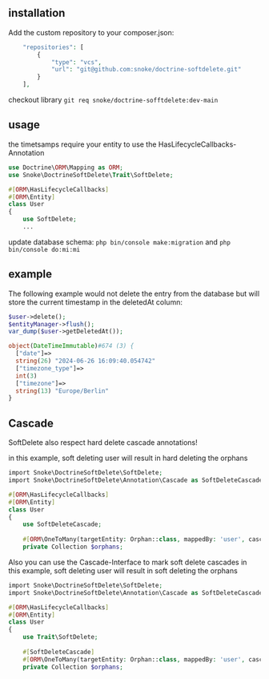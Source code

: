 ## installation

Add the custom repository to your composer.json:

```php
    "repositories": [
        {
            "type": "vcs",
            "url": "git@github.com:snoke/doctrine-softdelete.git"
        }
    ],
```

checkout library `git req snoke/doctrine-sofftdelete:dev-main`

## usage

the timetsamps require your entity to use the HasLifecycleCallbacks-Annotation

```php
use Doctrine\ORM\Mapping as ORM;
use Snoke\DoctrineSoftDelete\Trait\SoftDelete;

#[ORM\HasLifecycleCallbacks]
#[ORM\Entity]
class User
{
    use SoftDelete;
    ...
```

update database schema: `php bin/console make:migration` and `php bin/console do:mi:mi`

## example

The following example would not delete the entry from the database but will store the current timestamp in the deletedAt column:

```php
$user->delete();
$entityManager->flush();
var_dump($user->getDeletedAt());
```
```php
object(DateTimeImmutable)#674 (3) {
  ["date"]=>
  string(26) "2024-06-26 16:09:40.054742"
  ["timezone_type"]=>
  int(3)
  ["timezone"]=>
  string(13) "Europe/Berlin"
}

```

## Cascade
SoftDelete also respect hard delete cascade annotations!

in this example, soft deleting user will result in hard deleting the orphans
```php
import Snoke\DoctrineSoftDelete\SoftDelete;
import Snoke\DoctrineSoftDelete\Annotation\Cascade as SoftDeleteCascade;

#[ORM\HasLifecycleCallbacks]
#[ORM\Entity]
class User
{
    use SoftDeleteCascade;
    
    #[ORM\OneToMany(targetEntity: Orphan::class, mappedBy: 'user', cascade: ['persist','remove'])]
    private Collection $orphans;
```

Also you can use the Cascade-Interface to mark soft delete cascades
in this example, soft deleting user will result in soft deleting the orphans
```php
import Snoke\DoctrineSoftDelete\SoftDelete;
import Snoke\DoctrineSoftDelete\Annotation\Cascade as SoftDeleteCascade;

#[ORM\HasLifecycleCallbacks]
#[ORM\Entity]
class User
{
    use Trait\SoftDelete;
    
    #[SoftDeleteCascade]
    #[ORM\OneToMany(targetEntity: Orphan::class, mappedBy: 'user', cascade: ['persist'])]
    private Collection $orphans;
```